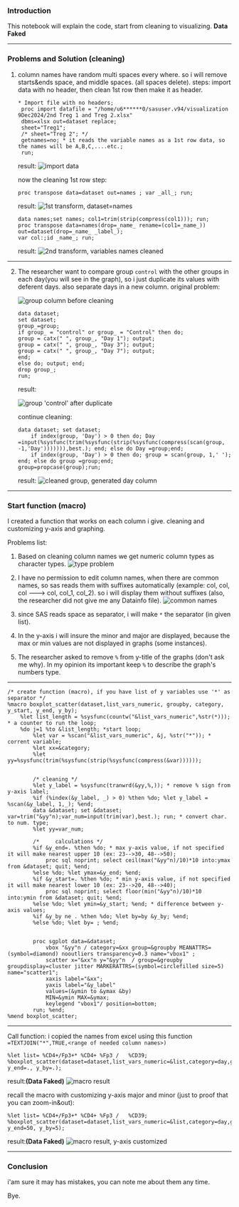 ### Introduction

This notebook will explain the code, start from cleaning to visualizing. **Data Faked**

---

### Problems and Solution (cleaning)

1. column names have random multi spaces every where. so i will remove starts&ends space, and middle spaces. (all spaces delete). steps: import data with no header, then clean 1st row then make it as header.
   
   ```sas
   * Import file with no headers;
    proc import datafile = "/home/u6******0/sasuser.v94/visualization 9Dec2024/2nd Treg 1 and Treg 2.xlsx" 
    dbms=xlsx out=dataset replace; 
    sheet="Treg1";
    /* sheet="Treg 2"; */
    getnames=no; * it reads the variable names as a 1st row data, so the names will be A,B,C,....etc.;
    run;
   ```
   
    result:
    ![import data](Images/image.png)
   
    now the cleaning 1st row step:
   
   ```sas
   proc transpose data=dataset out=names ; var _all_; run;
   ```

    result:
    ![1st transform, dataset=names](Images/image-1.png)
    
    ```sas   
    data names;set names; col1=trim(strip(compress(col1))); run;
    proc transpose data=names(drop=_name_ rename=(col1=_name_)) out=dataset(drop=_name_ _label_);
    var col:;id _name_; run;
    
    ```
    result:
    ![2nd transform, variables names cleaned](Images/image-2.png)

---

2. The researcher want to compare group `control` with the other groups in each day(you will see in the graph), so i just duplicate its values with deferent days. also separate days in a new column. original problem:
   
    ![group column before cleaning](Images/image-3.png)
   
   ```sas
   data dataset;
   set dataset;
   group_=group;
   if group_ = "control" or group_ = "Control" then do;
   group = catx(" ", group_, "Day 1"); output;
   group = catx(" ", group_, "Day 3"); output;
   group = catx(" ", group_, "Day 7"); output;
   end;
   else do; output; end;
   drop group_;
   run;
   ```
   
    result:
   
    ![group 'control' after duplicate](Images/image-4.png)
   
    continue cleaning:
   
   ```sas
   data dataset; set dataset;
       if index(group, 'Day') > 0 then do; Day =input(%sysfunc(trim(%sysfunc(strip(%sysfunc(compress(scan(group, -1,'Day'))))))),best.); end; else do Day =group;end; 
       if index(group, 'Day') > 0 then do; group = scan(group, 1,' '); end; else do group =group;end; 
   group=propcase(group);run;
   ```
   
    result: 
    ![cleaned group, generated day column](Images/image-5.png)

---

### Start function (macro)

I created a function that works on each column i give. cleaning and customizing y-axis and graphing.

Problems list:

1. Based on cleaning column names we get numeric column types as character types.
   ![type problem](Images/image-6.png)

2. I have no permission to edit column names, when there are common names, so sas reads them with suffixes automatically (example: col, col, col ---> col, col_1, col_2). so i will display them without suffixes (also, the researcher did not give me any Datainfo file).
   ![common names](Images/image-7.png)

3. since SAS reads space as separator, i will make `*` the separator (in given list).

4. In the y-axis i will insure the minor and major are displayed, because the max or min values are not displayed in graphs (some instances).

5. The researcher asked to remove `%`  from y-title of the graphs (don't ask me why). In my opinion its important keep `%` to describe the graph's numbers type.

---

```sas
/* create function (macro), if you have list of y variables use '*' as separator */
%macro boxplot_scatter(dataset,list_vars_numeric, groupby, category, y_start, y_end, y_by);
    %let list_length = %sysfunc(countw("&list_vars_numeric",%str(*))); * a counter to run the loop;
    %do j=1 %to &list_length; *start loop;
        %let var = %scan("&list_vars_numeric", &j, %str("*")); * corrent variable;
        %let xx=&category; 
        %let yy=%sysfunc(trim(%sysfunc(strip(%sysfunc(compress(&var))))));


        /* cleaning */
        %let y_label = %sysfunc(tranwrd(&yy,%,)); * remove % sign from y-axis label;
        %if (%index(&y_label, _) > 0) %then %do; %let y_label = %scan(&y_label, 1,_); %end;
        data &dataset; set &dataset; var=trim("&yy"n);var_num=input(trim(var),best.); run; * convert char. to num. type;
        %let yy=var_num;

        /*     calculations */
        %if &y_end=. %then %do; * max y-axis value, if not specified it will make nearest upper 10 (ex: 23-->30, 48-->50);
            proc sql noprint; select ceil(max("&yy"n)/10)*10 into:ymax from &dataset; quit; %end;
        %else %do; %let ymax=&y_end; %end;
        %if &y_start=. %then %do; * min y-axis value, if not specified it will make nearest lower 10 (ex: 23-->20, 48-->40);
            proc sql noprint; select floor(min("&yy"n)/10)*10 into:ymin from &dataset; quit; %end;
        %else %do; %let ymin=&y_start; %end; * difference between y-axis values;
        %if &y_by ne . %then %do; %let by=by &y_by; %end;
        %else %do; %let by= ; %end;


        proc sgplot data=&dataset;
            vbox "&yy"n / category=&xx group=&groupby MEANATTRS=(symbol=diamond) nooutliers transparency=0.3 name="vbox1" ;
            scatter x="&xx"n y="&yy"n  / group=&groupby groupdisplay=cluster jitter MARKERATTRS=(symbol=circlefilled size=5) name="scatter1";
            xaxis label="&xx";
            yaxis label="&y_label"
            values=(&ymin to &ymax &by)
            MIN=&ymin MAX=&ymax;
            keylegend "vbox1"/ position=bottom;
        run; %end;
%mend boxplot_scatter;
```

---

Call function:
i copied the names from excel using this function `=TEXTJOIN("*",TRUE,<range of needed column names>)`

```sas
%let list= %CD4+/Fp3+* %CD4+ %Fp3 /   %CD39;
%boxplot_scatter(dataset=dataset,list_vars_numeric=&list,category=day,groupby=group,y_start=., y_end=., y_by=.);
```

result:**(Data Faked)**
![macro result](Images/image-8.png)

recall the macro with customizing y-axis major and minor (just to proof that you can zoom-in&out):

```sas
%let list= %CD4+/Fp3+* %CD4+ %Fp3 /   %CD39;
%boxplot_scatter(dataset=dataset,list_vars_numeric=&list,category=day,groupby=group,y_start=-1, y_end=50, y_by=5);
```

result:**(Data Faked)**
![macro result, y-axis customized](Images/image-9.png)

---

### Conclusion

i'am sure it may has mistakes, you can note me about them any time. 

Bye.
